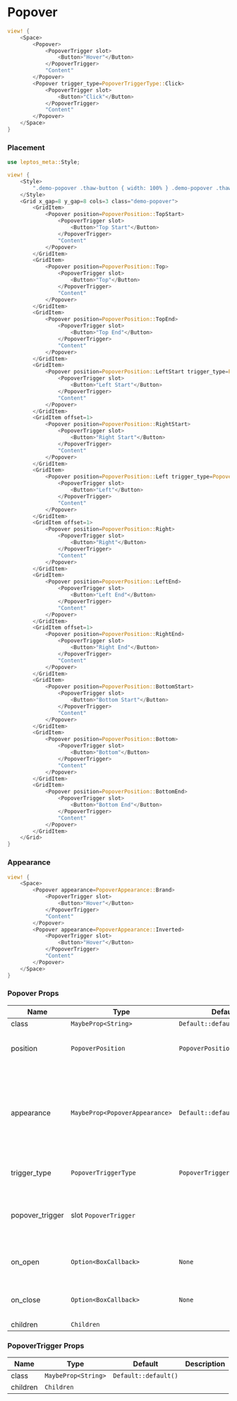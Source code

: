 # Popover

```rust demo
view! {
    <Space>
        <Popover>
            <PopoverTrigger slot>
                <Button>"Hover"</Button>
            </PopoverTrigger>
            "Content"
        </Popover>
        <Popover trigger_type=PopoverTriggerType::Click>
            <PopoverTrigger slot>
                <Button>"Click"</Button>
            </PopoverTrigger>
            "Content"
        </Popover>
    </Space>
}
```

### Placement

```rust demo
use leptos_meta::Style;

view! {
    <Style>
        ".demo-popover .thaw-button { width: 100% } .demo-popover .thaw-popover-trigger { display: block }"
    </Style>
    <Grid x_gap=8 y_gap=8 cols=3 class="demo-popover">
        <GridItem>
            <Popover position=PopoverPosition::TopStart>
                <PopoverTrigger slot>
                    <Button>"Top Start"</Button>
                </PopoverTrigger>
                "Content"
            </Popover>
        </GridItem>
        <GridItem>
            <Popover position=PopoverPosition::Top>
                <PopoverTrigger slot>
                    <Button>"Top"</Button>
                </PopoverTrigger>
                "Content"
            </Popover>
        </GridItem>
        <GridItem>
            <Popover position=PopoverPosition::TopEnd>
                <PopoverTrigger slot>
                    <Button>"Top End"</Button>
                </PopoverTrigger>
                "Content"
            </Popover>
        </GridItem>
        <GridItem>
            <Popover position=PopoverPosition::LeftStart trigger_type=PopoverTriggerType::Click>
                <PopoverTrigger slot>
                    <Button>"Left Start"</Button>
                </PopoverTrigger>
                "Content"
            </Popover>
        </GridItem>
        <GridItem offset=1>
            <Popover position=PopoverPosition::RightStart>
                <PopoverTrigger slot>
                    <Button>"Right Start"</Button>
                </PopoverTrigger>
                "Content"
            </Popover>
        </GridItem>
        <GridItem>
            <Popover position=PopoverPosition::Left trigger_type=PopoverTriggerType::Click>
                <PopoverTrigger slot>
                    <Button>"Left"</Button>
                </PopoverTrigger>
                "Content"
            </Popover>
        </GridItem>
        <GridItem offset=1>
            <Popover position=PopoverPosition::Right>
                <PopoverTrigger slot>
                    <Button>"Right"</Button>
                </PopoverTrigger>
                "Content"
            </Popover>
        </GridItem>
        <GridItem>
            <Popover position=PopoverPosition::LeftEnd>
                <PopoverTrigger slot>
                    <Button>"Left End"</Button>
                </PopoverTrigger>
                "Content"
            </Popover>
        </GridItem>
        <GridItem offset=1>
            <Popover position=PopoverPosition::RightEnd>
                <PopoverTrigger slot>
                    <Button>"Right End"</Button>
                </PopoverTrigger>
                "Content"
            </Popover>
        </GridItem>
        <GridItem>
            <Popover position=PopoverPosition::BottomStart>
                <PopoverTrigger slot>
                    <Button>"Bottom Start"</Button>
                </PopoverTrigger>
                "Content"
            </Popover>
        </GridItem>
        <GridItem>
            <Popover position=PopoverPosition::Bottom>
                <PopoverTrigger slot>
                    <Button>"Bottom"</Button>
                </PopoverTrigger>
                "Content"
            </Popover>
        </GridItem>
        <GridItem>
            <Popover position=PopoverPosition::BottomEnd>
                <PopoverTrigger slot>
                    <Button>"Bottom End"</Button>
                </PopoverTrigger>
                "Content"
            </Popover>
        </GridItem>
    </Grid>
}
```

### Appearance

```rust demo
view! {
    <Space>
        <Popover appearance=PopoverAppearance::Brand>
            <PopoverTrigger slot>
                <Button>"Hover"</Button>
            </PopoverTrigger>
            "Content"
        </Popover>
        <Popover appearance=PopoverAppearance::Inverted>
            <PopoverTrigger slot>
                <Button>"Hover"</Button>
            </PopoverTrigger>
            "Content"
        </Popover>
    </Space>
}
```

### Popover Props

| Name | Type | Default | Description |
| --- | --- | --- | --- |
| class | `MaybeProp<String>` | `Default::default()` |  |
| position | `PopoverPosition` | `PopoverPosition::Top` | Configures the position of the Popover. |
| appearance | `MaybeProp<PopoverAppearance>` | `Default::default()` | A popover can appear styled with brand or inverted. When not specified, the default style is used. |
| trigger_type | `PopoverTriggerType` | `PopoverTriggerType::Hover` | Action that displays the popover. |
| popover_trigger | slot `PopoverTrigger` |  | The element or component that triggers popover. |
| on_open | `Option<BoxCallback>` | `None` | Listen for popover open events. |
| on_close | `Option<BoxCallback>` | `None` | Listen for popover close events. |
| children | `Children` |  |  |

### PopoverTrigger Props

| Name     | Type                | Default              | Description |
| -------- | ------------------- | -------------------- | ----------- |
| class    | `MaybeProp<String>` | `Default::default()` |             |
| children | `Children`          |                      |             |
